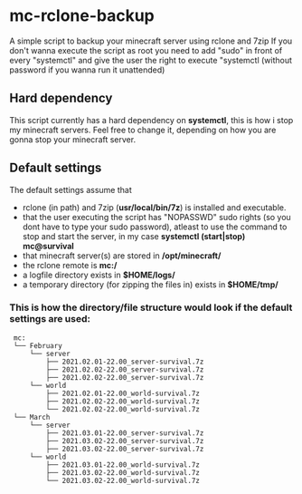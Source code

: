 # mc-rclone-backup
A simple script to backup your minecraft server using rclone and 7zip
If you don't wanna execute the script as root you need to add "sudo" in front of every "systemctl" and give the user the right to execute "systemctl (without password if you wanna run it unattended)

## Hard dependency
This script currently has a hard dependency on **systemctl**, this is how i stop my minecraft servers.
Feel free to change it, depending on how you are gonna stop your minecraft server.

## Default settings
The default settings assume that 
* rclone (in path) and 7zip (**usr/local/bin/7z**) is installed and executable.
* that the user executing the script has "NOPASSWD" sudo rights (so you dont have to type your sudo password), atleast to use the command to stop and start the server, in my case **systemctl (start|stop) mc@survival**
* that minecraft server(s) are stored in **/opt/minecraft/**
* the rclone remote is **mc:/**
* a logfile directory exists in **$HOME/logs/**
* a temporary directory (for zipping the files in) exists in **$HOME/tmp/**


### This is how the directory/file structure would look if the default settings are used:
```
 mc:
 └── February
     └── server
         ├── 2021.02.01-22.00_server-survival.7z
         ├── 2021.02.02-22.00_server-survival.7z
         ├── 2021.02.02-22.00_server-survival.7z
     └── world
         ├── 2021.02.01-22.00_world-survival.7z
         ├── 2021.02.02-22.00_world-survival.7z
         └── 2021.02.02-22.00_world-survival.7z
 └── March
     └── server
         ├── 2021.03.01-22.00_server-survival.7z
         ├── 2021.03.02-22.00_server-survival.7z
         ├── 2021.03.02-22.00_server-survival.7z
     └── world
         ├── 2021.03.01-22.00_world-survival.7z
         ├── 2021.03.02-22.00_world-survival.7z
         └── 2021.03.02-22.00_world-survival.7z
```

